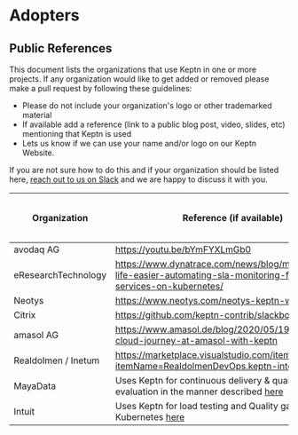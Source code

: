 # Adopters

## Public References

This document lists the organizations that use Keptn in one or more projects. 
If any organization would like to get added or removed please make a pull request by following these guidelines:

* Please do not include your organization's logo or other trademarked material
* If available add a reference (link to a public blog post, video, slides, etc) mentioning that Keptn is used
* Lets us know if we can use your name and/or logo on our Keptn Website.

If you are not sure how to do this and if your organization should be listed here, [reach out to us on Slack](https://slack.keptn.sh) and we are happy to discuss it with you.

| Organization          | Reference (if available)                                                         | Permission to use Name / Logo |
|-----------------------|----------------------------------------------------------------------------------| ----------------------------- |
| avodaq AG             | https://youtu.be/bYmFYXLmGb0              | YES |
| eResearchTechnology   | https://www.dynatrace.com/news/blog/making-ops-life-easier-automating-sla-monitoring-for-deployed-services-on-kubernetes/ | YES | 
| Neotys                | https://www.neotys.com/neotys-keptn-webinar                                     | YES |
| Citrix   | https://github.com/keptn-contrib/slackbot-service | YES | 
| amasol AG   | https://www.amasol.de/blog/2020/05/19/autonomous-cloud-journey-at-amasol-with-keptn | YES |
| Realdolmen / Inetum   | https://marketplace.visualstudio.com/items?itemName=RealdolmenDevOps.keptn-integration | YES |
| MayaData   | Uses Keptn for continuous delivery & quality gate evaluation in the manner described [here](https://youtu.be/aa5SzQmv4EQ?t=1452) | YES |
| Intuit   | Uses Keptn for load testing and Quality gates on Kubernetes [here](https://www.youtube.com/watch?t=401&v=Omprl5OFtEw&feature=youtu.be) | YES |
